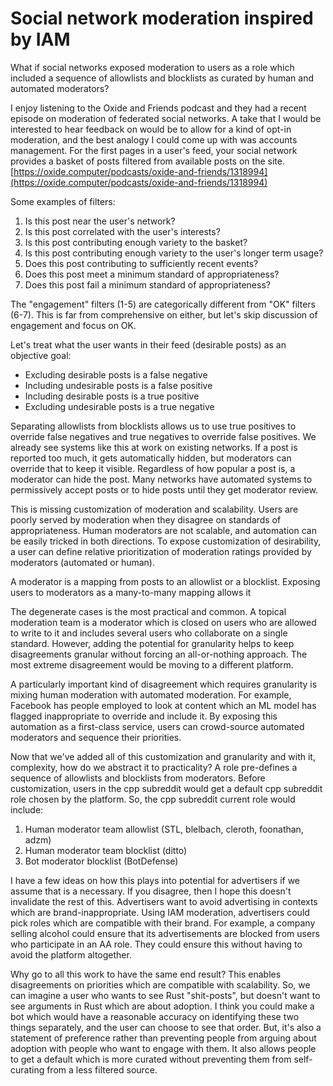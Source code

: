 # Social network moderation inspired by IAM
What if social networks exposed moderation to users as a role which included a sequence of allowlists and blocklists as curated by human and automated moderators?

I enjoy listening to the Oxide and Friends podcast and they had a recent episode on moderation of federated social networks.
A take that I would be interested to hear feedback on would be to allow for a kind of opt-in moderation, and the best analogy I could come up with was accounts management.
For the first pages in a user's feed, your social network provides a basket of posts filtered from available posts on the site.
[https://oxide.computer/podcasts/oxide-and-friends/1318994](https://oxide.computer/podcasts/oxide-and-friends/1318994)

Some examples of filters:
1. Is this post near the user's network?
2. Is this post correlated with the user's interests?
3. Is this post contributing enough variety to the basket?
4. Is this post contributing enough variety to the user's longer term usage?
5. Does this post contributing to sufficiently recent events?
6. Does this post meet a minimum standard of appropriateness?
7. Does this post fail a minimum standard of appropriateness?

The "engagement" filters (1-5) are categorically different from "OK" filters (6-7).
This is far from comprehensive on either, but let's skip discussion of engagement and focus on OK.

Let's treat what the user wants in their feed (desirable posts) as an objective goal:
- Excluding desirable posts is a false negative
- Including undesirable posts is a false positive
- Including desirable posts is a true positive
- Excluding undesirable posts is a true negative

Separating allowlists from blocklists allows us to use true positives to override false negatives and true negatives to override false positives.
We already see systems like this at work on existing networks.
If a post is reported too much, it gets automatically hidden, but moderators can override that to keep it visible.
Regardless of how popular a post is, a moderator can hide the post.
Many networks have automated systems to permissively accept posts or to hide posts until they get moderator review.

This is missing customization of moderation and scalability.
Users are poorly served by moderation when they disagree on standards of appropriateness.
Human moderators are not scalable, and automation can be easily tricked in both directions.
To expose customization of desirability, a user can define relative prioritization of moderation ratings provided by moderators (automated or human).

A moderator is a mapping from posts to an allowlist or a blocklist.
Exposing users to moderators as a many-to-many mapping allows it

The degenerate cases is the most practical and common.
A topical moderation team is a moderator which is closed on users who are allowed to write to it and includes several users who collaborate on a single standard.
However, adding the potential for granularity helps to keep disagreements granular without forcing an all-or-nothing approach.
The most extreme disagreement would be moving to a different platform.

A particularly important kind of disagreement which requires granularity is mixing human moderation with automated moderation.
For example, Facebook has people employed to look at content which an ML model has flagged inappropriate to override and include it.
By exposing this automation as a first-class service, users can crowd-source automated moderators and sequence their priorities.

Now that we've added all of this customization and granularity and with it, complexity, how do we abstract it to practicality?
A role pre-defines a sequence of allowlists and blocklists from moderators.
Before customization, users in the cpp subreddit would get a default cpp subreddit role chosen by the platform.
So, the cpp subreddit current role would include:

1. Human moderator team allowlist (STL, blelbach, cleroth, foonathan, adzm)
2. Human moderator team blocklist (ditto)
3. Bot moderator blocklist (BotDefense)

I have a few ideas on how this plays into potential for advertisers if we assume that is a necessary.
If you disagree, then I hope this doesn't invalidate the rest of this.
Advertisers want to avoid advertising in contexts which are brand-inappropriate.
Using IAM moderation, advertisers could pick roles which are compatible with their brand.
For example, a company selling alcohol could ensure that its advertisements are blocked from users who participate in an AA role.
They could ensure this without having to avoid the platform altogether.

Why go to all this work to have the same end result?
This enables disagreements on priorities which are compatible with scalability.
So, we can imagine a user who wants to see Rust "shit-posts", but doesn't want to see arguments in Rust which are about adoption.
I think you could make a bot which would have a reasonable accuracy on identifying these two things separately, and the user can choose to see that order.
But, it's also a statement of preference rather than preventing people from arguing about adoption with people who want to engage with them.
It also allows people to get a default which is more curated without preventing them from self-curating from a less filtered source.
